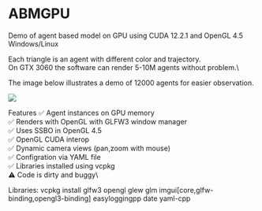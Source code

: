 # ABMGPU
Demo of agent based model on GPU using CUDA 12.2.1 and OpenGL 4.5 Windows/Linux

Each triangle is an agent with different color and trajectory.\
On GTX 3060 the software can render 5-10M agents without problem.\

The image below illustrates a demo of 12000 agents for easier observation.

![](https://github.com/KienTTran/ABMGPU/blob/master/ABMGPU.gif)

Features
:white_check_mark: Agent instances on GPU memory\
:white_check_mark: Renders with OpenGL with GLFW3 window manager\
:white_check_mark: Uses SSBO in OpenGL 4.5\
:white_check_mark: OpenGL CUDA interop\
:white_check_mark: Dynamic camera views (pan,zoom with mouse)\
:white_check_mark: Configration via YAML file\
:white_check_mark: Libraries installed using vcpkg\
:warning: Code is dirty and buggy\
   
Libraries:
vcpkg install glfw3 opengl glew glm imgui[core,glfw-binding,opengl3-binding] easyloggingpp date yaml-cpp


